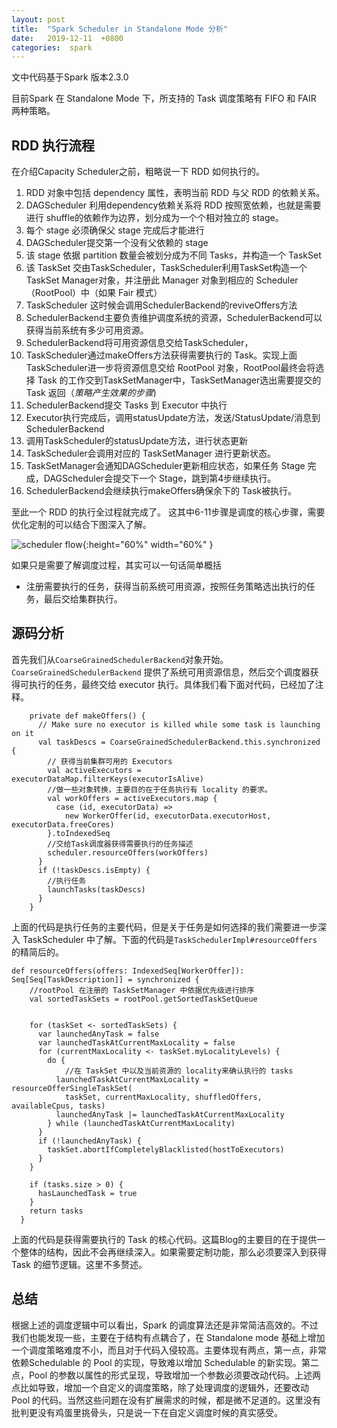 ```yaml
---
layout: post
title:  "Spark Scheduler in Standalone Mode 分析"
date:   2019-12-11  +0800
categories:  spark
---
```




文中代码基于Spark 版本2.3.0

目前Spark 在 Standalone Mode 下，所支持的 Task 调度策略有 FIFO 和 FAIR 两种策略。

## RDD 执行流程
在介绍Capacity Scheduler之前，粗略说一下 RDD 如何执行的。

1. RDD 对象中包括 dependency 属性，表明当前 RDD 与父 RDD 的依赖关系。
2. DAGScheduler 利用dependency依赖关系将 RDD 按照宽依赖，也就是需要进行 shuffle的依赖作为边界，划分成为一个个相对独立的 stage。
3. 每个 stage 必须确保父 stage 完成后才能进行
4. DAGScheduler提交第一个没有父依赖的 stage
5. 该 stage 依据 partition 数量会被划分成为不同 Tasks，并构造一个 TaskSet
6. 该 TaskSet 交由TaskScheduler，TaskScheduler利用TaskSet构造一个TaskSet Manager对象，并注册此 Manager 对象到相应的 Scheduler （RootPool）中（如果 Fair 模式）
7. TaskScheduler 这时候会调用SchedulerBackend的reviveOffers方法
8. SchedulerBackend主要负责维护调度系统的资源，SchedulerBackend可以获得当前系统有多少可用资源。
9. SchedulerBackend将可用资源信息交给TaskScheduler，
10. TaskScheduler通过makeOffers方法获得需要执行的 Task。实现上面TaskScheduler进一步将资源信息交给 RootPool 对象，RootPool最终会将选择 Task 的工作交到TaskSetManager中，TaskSetManager选出需要提交的 Task 返回（*策略产生效果的步骤*)
11. SchedulerBackend提交 Tasks 到 Executor 中执行
12. Executor执行完成后，调用statusUpdate方法，发送/StatusUpdate/消息到SchedulerBackend
13. 调用TaskScheduler的statusUpdate方法，进行状态更新
14. TaskScheduler会调用对应的 TaskSetManager 进行更新状态。
15. TaskSetManager会通知DAGScheduler更新相应状态，如果任务 Stage 完成，DAGScheduler会提交下一个 Stage，跳到第4步继续执行。
16. SchedulerBackend会继续执行makeOffers确保余下的 Task被执行。

至此一个 RDD 的执行全过程就完成了。
这其中6-11步骤是调度的核心步骤，需要优化定制的可以结合下图深入了解。

![scheduler flow](https://mitisky.github.io/images/spark/spark_scheduler.png ){:height="60%" width="60%" }



如果只是需要了解调度过程，其实可以一句话简单概括

 * 注册需要执行的任务，获得当前系统可用资源，按照任务策略选出执行的任务，最后交给集群执行。

 
 
## 源码分析

首先我们从`CoarseGrainedSchedulerBackend`对象开始。`CoarseGrainedSchedulerBackend` 提供了系统可用资源信息，然后交个调度器获得可执行的任务，最终交给 executor 执行。具体我们看下面对代码，已经加了注释。

```
    private def makeOffers() {
      // Make sure no executor is killed while some task is launching on it
      val taskDescs = CoarseGrainedSchedulerBackend.this.synchronized {
        // 获得当前集群可用的 Executors
        val activeExecutors = executorDataMap.filterKeys(executorIsAlive)
        //做一些对象转换，主要目的在于任务执行有 locality 的要求。
        val workOffers = activeExecutors.map {
          case (id, executorData) =>
            new WorkerOffer(id, executorData.executorHost, executorData.freeCores)
        }.toIndexedSeq
        //交给Task调度器获得需要执行的任务描述
        scheduler.resourceOffers(workOffers)
      }
      if (!taskDescs.isEmpty) {
        //执行任务
        launchTasks(taskDescs)
      }
    }
```
上面的代码是执行任务的主要代码，但是关于任务是如何选择的我们需要进一步深入 TaskScheduler 中了解。下面的代码是`TaskSchedulerImpl#resourceOffers` 的精简后的。

```
def resourceOffers(offers: IndexedSeq[WorkerOffer]): Seq[Seq[TaskDescription]] = synchronized {
    //rootPool 在注册的 TaskSetManager 中依据优先级进行排序
    val sortedTaskSets = rootPool.getSortedTaskSetQueue

    
    for (taskSet <- sortedTaskSets) {
      var launchedAnyTask = false
      var launchedTaskAtCurrentMaxLocality = false
      for (currentMaxLocality <- taskSet.myLocalityLevels) {
        do {
        	//在 TaskSet 中以及当前资源的 locality来确认执行的 tasks 
          launchedTaskAtCurrentMaxLocality = resourceOfferSingleTaskSet(
            taskSet, currentMaxLocality, shuffledOffers, availableCpus, tasks)
          launchedAnyTask |= launchedTaskAtCurrentMaxLocality
        } while (launchedTaskAtCurrentMaxLocality)
      }
      if (!launchedAnyTask) {
        taskSet.abortIfCompletelyBlacklisted(hostToExecutors)
      }
    }

    if (tasks.size > 0) {
      hasLaunchedTask = true
    }
    return tasks
  }
```
 上面的代码是获得需要执行的 Task 的核心代码。这篇Blog的主要目的在于提供一个整体的结构，因此不会再继续深入。如果需要定制功能，那么必须要深入到获得 Task 的细节逻辑。这里不多赘述。
 
 
## 总结

根据上述的调度逻辑中可以看出，Spark 的调度算法还是非常简洁高效的。不过我们也能发现一些，主要在于结构有点耦合了，在 Standalone mode 基础上增加一个调度策略难度不小，而且对于代码入侵较高。主要体现有两点，第一点，非常依赖Schedulable 的 Pool 的实现，导致难以增加 Schedulable 的新实现。第二点，Pool 的参数以属性的形式呈现，导致增加一个参数必须要改动代码。上述两点比如导致，增加一个自定义的调度策略，除了处理调度的逻辑外，还要改动 Pool 的代码。当然这些问题在没有扩展需求的时候，都是微不足道的。这里没有批判更没有鸡蛋里挑骨头，只是说一下在自定义调度时候的真实感受。

